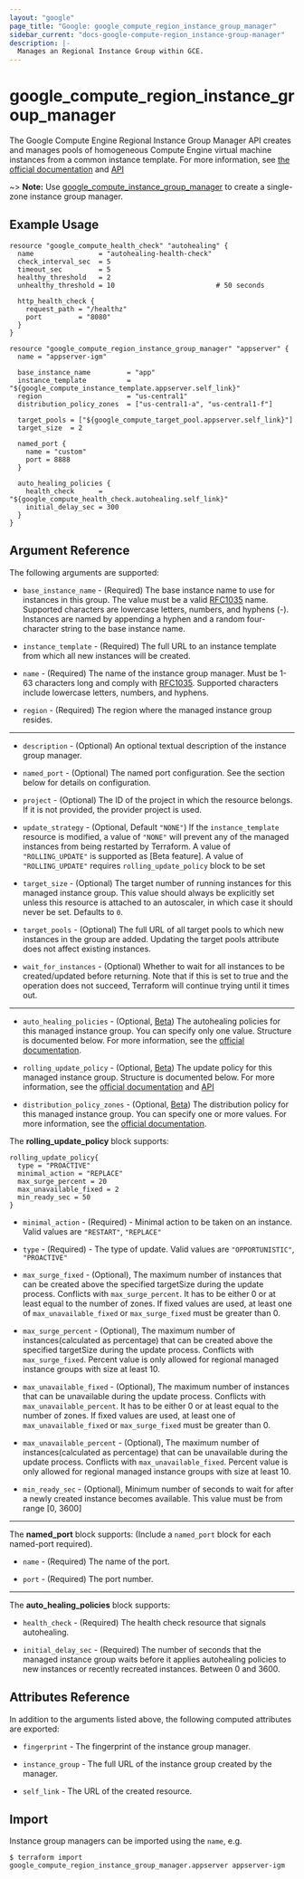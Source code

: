 ```yaml
---
layout: "google"
page_title: "Google: google_compute_region_instance_group_manager"
sidebar_current: "docs-google-compute-region_instance-group-manager"
description: |-
  Manages an Regional Instance Group within GCE.
---
```


# google\_compute\_region\_instance\_group\_manager

The Google Compute Engine Regional Instance Group Manager API creates and manages pools
of homogeneous Compute Engine virtual machine instances from a common instance
template. For more information, see [the official documentation](https://cloud.google.com/compute/docs/instance-groups/distributing-instances-with-regional-instance-groups)
and [API](https://cloud.google.com/compute/docs/reference/latest/regionInstanceGroupManagers)

~> **Note:** Use [google_compute_instance_group_manager](/docs/providers/google/r/compute_instance_group_manager.html) to create a single-zone instance group manager.

## Example Usage

```hcl
resource "google_compute_health_check" "autohealing" {
  name                = "autohealing-health-check"
  check_interval_sec  = 5
  timeout_sec         = 5
  healthy_threshold   = 2
  unhealthy_threshold = 10                         # 50 seconds

  http_health_check {
    request_path = "/healthz"
    port         = "8080"
  }
}

resource "google_compute_region_instance_group_manager" "appserver" {
  name = "appserver-igm"

  base_instance_name         = "app"
  instance_template          = "${google_compute_instance_template.appserver.self_link}"
  region                     = "us-central1"
  distribution_policy_zones  = ["us-central1-a", "us-central1-f"]

  target_pools = ["${google_compute_target_pool.appserver.self_link}"]
  target_size  = 2

  named_port {
    name = "custom"
    port = 8888
  }

  auto_healing_policies {
    health_check      = "${google_compute_health_check.autohealing.self_link}"
    initial_delay_sec = 300
  }
}

```

## Argument Reference

The following arguments are supported:

* `base_instance_name` - (Required) The base instance name to use for
    instances in this group. The value must be a valid
    [RFC1035](https://www.ietf.org/rfc/rfc1035.txt) name. Supported characters
    are lowercase letters, numbers, and hyphens (-). Instances are named by
    appending a hyphen and a random four-character string to the base instance
    name.

* `instance_template` - (Required) The full URL to an instance template from
    which all new instances will be created.

* `name` - (Required) The name of the instance group manager. Must be 1-63
    characters long and comply with
    [RFC1035](https://www.ietf.org/rfc/rfc1035.txt). Supported characters
    include lowercase letters, numbers, and hyphens.

* `region` - (Required) The region where the managed instance group resides.

- - -

* `description` - (Optional) An optional textual description of the instance
    group manager.

* `named_port` - (Optional) The named port configuration. See the section below
    for details on configuration.

* `project` - (Optional) The ID of the project in which the resource belongs. If it
    is not provided, the provider project is used.

* `update_strategy` - (Optional, Default `"NONE"`) If the `instance_template`
    resource is modified, a value of `"NONE"` will prevent any of the managed
    instances from being restarted by Terraform. A value of `"ROLLING_UPDATE"` 
    is supported as [Beta feature]. A value of `"ROLLING_UPDATE"` requires 
    `rolling_update_policy` block to be set

* `target_size` - (Optional) The target number of running instances for this managed
    instance group. This value should always be explicitly set unless this resource is attached to
     an autoscaler, in which case it should never be set. Defaults to `0`.

* `target_pools` - (Optional) The full URL of all target pools to which new
    instances in the group are added. Updating the target pools attribute does
    not affect existing instances.

* `wait_for_instances` - (Optional) Whether to wait for all instances to be created/updated before
    returning. Note that if this is set to true and the operation does not succeed, Terraform will
    continue trying until it times out.

---

* `auto_healing_policies` - (Optional, [Beta](/docs/providers/google/index.html#beta-features)) The autohealing policies for this managed instance
group. You can specify only one value. Structure is documented below. For more information, see the [official documentation](https://cloud.google.com/compute/docs/instance-groups/creating-groups-of-managed-instances#monitoring_groups).

* `rolling_update_policy` - (Optional, [Beta](/docs/providers/google/index.html#beta-features)) The update policy for this managed instance group. Structure is documented below. For more information, see the [official documentation](https://cloud.google.com/compute/docs/instance-groups/updating-managed-instance-groups) and [API](https://cloud.google.com/compute/docs/reference/rest/beta/regionInstanceGroupManagers/patch)

* `distribution_policy_zones` - (Optional, [Beta](/docs/providers/google/index.html#beta-features)) The distribution policy for this managed instance
group. You can specify one or more values. For more information, see the [official documentation](https://cloud.google.com/compute/docs/instance-groups/distributing-instances-with-regional-instance-groups#selectingzones).

The **rolling_update_policy** block supports:

```hcl
rolling_update_policy{
  type = "PROACTIVE"
  minimal_action = "REPLACE"
  max_surge_percent = 20
  max_unavailable_fixed = 2
  min_ready_sec = 50
}
```

* `minimal_action` - (Required) - Minimal action to be taken on an instance. Valid values are `"RESTART"`, `"REPLACE"`

* `type` - (Required) - The type of update. Valid values are `"OPPORTUNISTIC"`, `"PROACTIVE"`

* `max_surge_fixed` - (Optional), The maximum number of instances that can be created above the specified targetSize during the update process. Conflicts with `max_surge_percent`. It has to be either 0 or at least equal to the number of zones.  If fixed values are used, at least one of `max_unavailable_fixed` or `max_surge_fixed` must be greater than 0.

* `max_surge_percent` - (Optional), The maximum number of instances(calculated as percentage) that can be created above the specified targetSize during the update process. Conflicts with `max_surge_fixed`. Percent value is only allowed for regional managed instance groups with size at least 10.

* `max_unavailable_fixed` - (Optional), The maximum number of instances that can be unavailable during the update process. Conflicts with `max_unavailable_percent`. It has to be either 0 or at least equal to the number of zones. If fixed values are used, at least one of `max_unavailable_fixed` or `max_surge_fixed` must be greater than 0.

* `max_unavailable_percent` - (Optional), The maximum number of instances(calculated as percentage) that can be unavailable during the update process. Conflicts with `max_unavailable_fixed`. Percent value is only allowed for regional managed instance groups with size at least 10.

* `min_ready_sec` - (Optional), Minimum number of seconds to wait for after a newly created instance becomes available. This value must be from range [0, 3600]
- - -

The **named_port** block supports: (Include a `named_port` block for each named-port required).

* `name` - (Required) The name of the port.

* `port` - (Required) The port number.
- - -

The **auto_healing_policies** block supports:

* `health_check` - (Required) The health check resource that signals autohealing.

* `initial_delay_sec` - (Required) The number of seconds that the managed instance group waits before
 it applies autohealing policies to new instances or recently recreated instances. Between 0 and 3600.

## Attributes Reference

In addition to the arguments listed above, the following computed attributes are
exported:

* `fingerprint` - The fingerprint of the instance group manager.

* `instance_group` - The full URL of the instance group created by the manager.

* `self_link` - The URL of the created resource.


## Import

Instance group managers can be imported using the `name`, e.g.

```
$ terraform import google_compute_region_instance_group_manager.appserver appserver-igm
```
